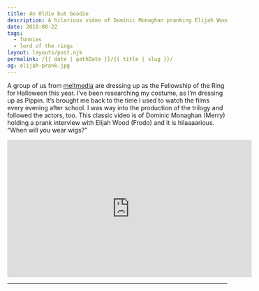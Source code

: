 ```yaml
---
title: An Oldie but Goodie
description: A hilarious video of Dominic Monaghan pranking Elijah Wood.
date: 2010-08-22
tags: 
  - funnies
  - lord of the rings
layout: layouts/post.njk
permalink: /{{ date | pathDate }}/{{ title | slug }}/
og: elijah-prank.jpg
---
```


A group of us from [meltmedia](http://meltmedia.com) are dressing up as the Fellowship of the Ring for Halloween this year. I’ve been researching my costume, as I’m dressing up as Pippin. It’s brought me back to the time I used to watch the films every evening after school. I was way into the production of the trilogy and followed the actors, too. This classic video is of Dominic Monaghan (Merry) holding a prank interview with Elijah Wood (Frodo) and it is hilaaaarious. “When will you wear wigs?”

<iframe class="youtube-video" width="560" height="315" src="https://www.youtube.com/embed/yd8jfzN5OkI" title="YouTube video player" frameborder="0" allow="accelerometer; autoplay; clipboard-write; encrypted-media; gyroscope; picture-in-picture; web-share" allowfullscreen></iframe>

---
